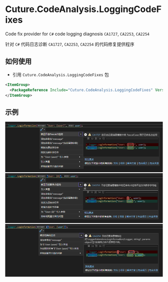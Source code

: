 ﻿# Cuture.CodeAnalysis.LoggingCodeFixes

Code fix provider for `C#` code logging diagnosis `CA1727`, `CA2253`, `CA2254`

针对 `C#` 代码日志诊断 `CA1727`, `CA2253`, `CA2254` 的代码修复提供程序

## 如何使用

- 引用 `Cuture.CodeAnalysis.LoggingCodeFixes` 包
```xml
<ItemGroup>
  <PackageReference Include="Cuture.CodeAnalysis.LoggingCodeFixes" Version="1.0.0" PrivateAssets="All" />
</ItemGroup>
```

## 示例

![sample_ca1727](./assets/sample_ca1727.png)
![sample_ca2253](./assets/sample_ca2253.png)
![sample_ca2254](./assets/sample_ca2254.png)

